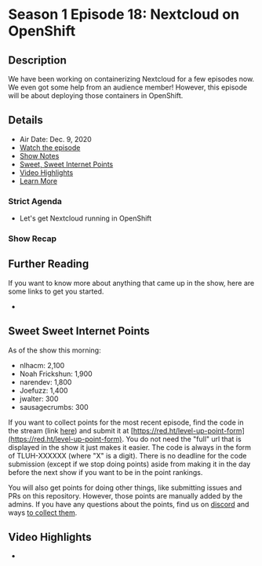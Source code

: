 # Season 1 Episode 18: Nextcloud on OpenShift

## Description

We have been working on containerizing Nextcloud for a few episodes now.
We even got some help from an audience member!
However, this episode will be about deploying those containers in OpenShift.

## Details

* Air Date: Dec. 9, 2020
* [Watch the episode](https://youtu.be/tP5JE_qViNA)
* [Show Notes](#show-notes)
* [Sweet, Sweet Internet Points](#sweet-sweet-internet-points)
* [Video Highlights](#video-highlights)
* [Learn More](https://red.ht/leveluphour)

### Strict Agenda

* Let's get Nextcloud running in OpenShift

### Show Recap

## Further Reading

If you want to know more about anything that came up in the show, here are some links to get you started.

* 

## Sweet Sweet Internet Points

As of the show this morning:

* nlhacm: 2,100
* Noah Frickshun: 1,900
* narendev: 1,800
* Joefuzz: 1,400
* jwalter: 300
* sausagecrumbs: 300

If you want to collect points for the most recent episode, find the code in the stream (link [here](#details)) and submit it at [https://red.ht/level-up-point-form](https://red.ht/level-up-point-form).
You do not need the "full" url that is displayed in the show it just makes it easier.
The code is always in the form of TLUH-XXXXXX (where "X" is a digit).
There is no deadline for the code submission (except if we stop doing points) aside from making it in the day before the next show if you want to be in the point rankings.

You will also get points for doing other things, like submitting issues and PRs on this repository.
However, those points are manually added by the admins.
If you have any questions about the points, find us on [discord](https://discord.gg/5VMVGJt) and ways [to collect them](../activities.md).

## Video Highlights

* 